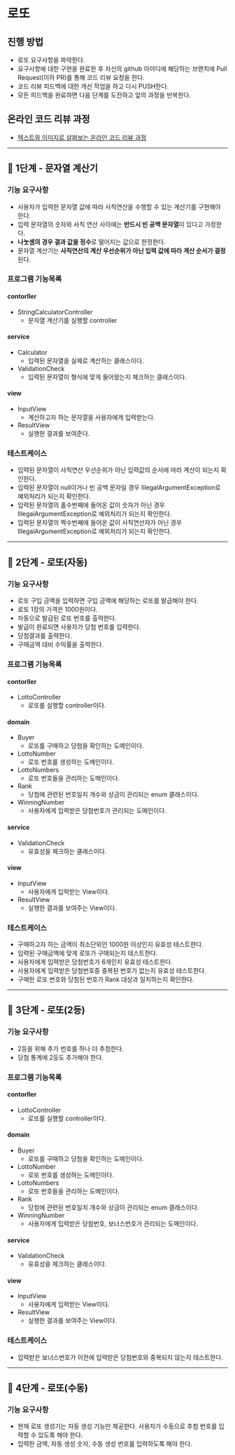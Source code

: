 # 로또
## 진행 방법
* 로또 요구사항을 파악한다.
* 요구사항에 대한 구현을 완료한 후 자신의 github 아이디에 해당하는 브랜치에 Pull Request(이하 PR)를 통해 코드 리뷰 요청을 한다.
* 코드 리뷰 피드백에 대한 개선 작업을 하고 다시 PUSH한다.
* 모든 피드백을 완료하면 다음 단계를 도전하고 앞의 과정을 반복한다.

## 온라인 코드 리뷰 과정
* [텍스트와 이미지로 살펴보는 온라인 코드 리뷰 과정](https://github.com/next-step/nextstep-docs/tree/master/codereview)

---

## 🚀 1단계 - 문자열 계산기
### 기능 요구사항
* 사용자가 입력한 문자열 값에 따라 사칙연산을 수행할 수 있는 계산기를 구현해야 한다.
* 입력 문자열의 숫자와 사칙 연산 사이에는 **반드시 빈 공백 문자열**이 있다고 가정한다.
* **나눗셈의 경우 결과 값을 정수**로 떨어지는 값으로 한정한다.
* 문자열 계산기는 **사칙연산의 계산 우선순위가 아닌 입력 값에 따라 계산 순서가 결정**된다.

### 프로그램 기능목록
#### contorller
* StringCalculatorController
  * 문자열 계산기를 실행할 controller
#### service
* Calculator
  * 입력된 문자열을 실제로 계산하는 클래스이다.
* ValidationCheck
  * 입력된 문자열이 형식에 맞게 들어왔는지 체크하는 클래스이다.
#### view
* InputView
    * 계산하고자 하는 문자열을 사용자에게 입력받는다.
* ResultView
    * 실행한 결과를 보여준다.


### 테스트케이스
* 입력된 문자열이 사칙연산 우선순위가 아닌 입력값의 순서에 따라 계산이 되는지 확인한다.
* 입력된 문자열이 null이거나 빈 공백 문자일 경우 IllegalArgumentException로 예외처리가 되는지 확인한다.
* 입력된 문자열의 홀수번째에 들어온 값이 숫자가 아닌 경우 IllegalArgumentException로 예외처리가 되는지 확인한다.
* 입력된 문자열의 짝수번째에 들어온 값이 사칙연산자가 아닌 경우 IllegalArgumentException로 예외처리가 되는지 확인한다.
---

## 🚀 2단계 - 로또(자동)
### 기능 요구사항
* 로또 구입 금액을 입력하면 구입 금액에 해당하는 로또를 발급해야 한다.
* 로또 1장의 가격은 1000원이다.
* 자동으로 발급된 로또 번호를 출력한다.
* 발급이 완료되면 사용자가 당첨 번호를 입력한다.
* 당첨결과를 출력한다.
* 구매금액 대비 수익률을 출력한다.

### 프로그램 기능목록
#### contorller
* LottoController
  * 로또를 실행할 controller이다.
#### domain
* Buyer
  * 로또를 구매하고 당첨을 확인하는 도메인이다.
* LottoNumber
  * 로또 번호를 생성하는 도메인이다.
* LottoNumbers
  * 로또 번호들을 관리하는 도메인이다.
* Rank
  * 당첨에 관련된 번호일치 개수와 상금이 관리되는 enum 클래스이다.
* WinningNumber
  * 사용자에게 입력받은 당첨번호가 관리되는 도메인이다.
#### service
* ValidationCheck
  * 유효성을 체크하는 클래스이다.
#### view
* InputView
  * 사용자에게 입력받는 View이다.
* ResultView
  * 실행한 결과를 보여주는 View이다.
### 테스트케이스
* 구매하고자 하는 금액이 최소단위인 1000원 이상인지 유효성 테스트한다.
* 입력된 구매금액에 맞게 로또가 구매되는지 테스트한다.
* 사용자에게 입력받은 당첨번호가 6개인지 유효성 테스트한다.
* 사용자에게 입력받은 당첨번호중 중복된 번호가 없는지 유효성 테스트한다.
* 구매한 로또 번호와 당첨된 번호가 Rank 대상과 일치하는지 확인한다.
---

## 🚀 3단계 - 로또(2등)
### 기능 요구사항
* 2등을 위해 추가 번호를 하나 더 추첨한다.
* 당첨 통계에 2등도 추가해야 한다.

### 프로그램 기능목록
#### contorller
* LottoController
  * 로또를 실행할 controller이다.
#### domain
* Buyer
  * 로또를 구매하고 당첨을 확인하는 도메인이다.
* LottoNumber
  * 로또 번호를 생성하는 도메인이다.
* LottoNumbers
  * 로또 번호들을 관리하는 도메인이다.
* Rank
  * 당첨에 관련된 번호일치 개수와 상금이 관리되는 enum 클래스이다.
* WinningNumber
  * 사용자에게 입력받은 당첨번호, 보너스번호가 관리되는 도메인이다.
#### service
* ValidationCheck
  * 유효성을 체크하는 클래스이다.
#### view
* InputView
  * 사용자에게 입력받는 View이다.
* ResultView
  * 실행한 결과를 보여주는 View이다.
### 테스트케이스
* 입력받은 보너스번호가 이전에 입력받은 당첨번호와 중복되지 않는지 테스트한다.
---

## 🚀 4단계 - 로또(수동)
### 기능 요구사항
* 현재 로또 생성기는 자동 생성 기능만 제공한다. 사용자가 수동으로 추첨 번호를 입력할 수 있도록 해야 한다.
* 입력한 금액, 자동 생성 숫자, 수동 생성 번호를 입력하도록 해야 한다.
